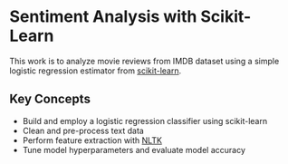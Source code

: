 # Sentiment Analysis with Scikit-Learn
This work is to analyze movie reviews from IMDB dataset using a simple logistic regression estimator from [scikit-learn](https://scikit-learn.org/stable/).

## Key Concepts
- Build and employ a logistic regression classifier using scikit-learn
- Clean and pre-process text data
- Perform feature extraction with [NLTK](https://www.nltk.org/)
- Tune model hyperparameters and evaluate model accuracy
